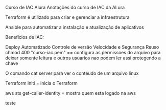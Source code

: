 Curso de IAC Alura
Anotações do curso de IAC da ALura

Terraform é utilizado para criar e gerenciar a infraestrutura

Ansible para automatizar a instalação e atualização de aplicativos

Beneficios de IAC:

Deploy Automatizado
Controle de versão
Velocidade e Segurança
Reuso
chmod 400 "curso-iac.pem" == configura as permissoes do arquivo para deixar somente leitura e outros usuarios nao podem ler assi protegendo a chave

O comando cat server para ver o conteudo de um arquivo linux

Terraform initi = inicia o Terraform

aws sts get-caller-identity = mostra quem esta logado na aws

teste